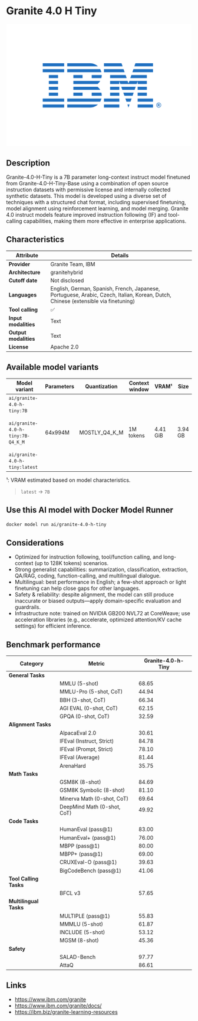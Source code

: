 # Granite 4.0 H Tiny

![logo](https://github.com/docker/model-cards/raw/refs/heads/main/logos/ibm-280x184-overview.svg)

## Description
Granite-4.0-H-Tiny is a 7B parameter long-context instruct model finetuned from Granite-4.0-H-Tiny-Base using a combination of open source instruction datasets with permissive license and internally collected synthetic datasets. This model is developed using a diverse set of techniques with a structured chat format, including supervised finetuning, model alignment using reinforcement learning, and model merging. Granite 4.0 instruct models feature improved instruction following (IF) and tool-calling capabilities, making them more effective in enterprise applications.

## Characteristics

| Attribute             | Details                                                                                                                           |
|-----------------------|-----------------------------------------------------------------------------------------------------------------------------------|
| **Provider**          | Granite Team, IBM                                                                                                                 |
| **Architecture**      | granitehybrid                                                                                                                     |
| **Cutoff date**       | Not disclosed                                                                                                                     |
| **Languages**         | English, German, Spanish, French, Japanese, Portuguese, Arabic, Czech, Italian, Korean, Dutch, Chinese (extensible via finetuning) |
| **Tool calling**      | ✅                                                                                                                                 |
| **Input modalities**  | Text                                                                                                                              |
| **Output modalities** | Text                                                                                                                              |
| **License**           | Apache 2.0                                                                                                                        |

## Available model variants

| Model variant | Parameters | Quantization | Context window | VRAM¹ | Size |
|---------------|------------|--------------|----------------|------|-------|
| `ai/granite-4.0-h-tiny:7B`<br><br>`ai/granite-4.0-h-tiny:7B-Q4_K_M`<br><br>`ai/granite-4.0-h-tiny:latest` | 64x994M | MOSTLY_Q4_K_M | 1M tokens | 4.41 GiB | 3.94 GB |

¹: VRAM estimated based on model characteristics.

> `latest` → `7B`

## Use this AI model with Docker Model Runner

```bash
docker model run ai/granite-4.0-h-tiny
```

## Considerations

- Optimized for instruction following, tool/function calling, and long-context (up to 128K tokens) scenarios.
- Strong generalist capabilities: summarization, classification, extraction, QA/RAG, coding, function-calling, and multilingual dialogue.
- Multilingual: best performance in English; a few-shot approach or light finetuning can help close gaps for other languages.
- Safety & reliability: despite alignment, the model can still produce inaccurate or biased outputs—apply domain-specific evaluation and guardrails.
- Infrastructure note: trained on NVIDIA GB200 NVL72 at CoreWeave; use acceleration libraries (e.g., accelerate, optimized attention/KV cache settings) for efficient inference.

## Benchmark performance

| Category               | Metric                      | Granite-4.0-h-Tiny |
|------------------------|-----------------------------|--------------------|
| **General Tasks**      |                             |                    |
|                        | MMLU (5-shot)               | 68.65              |
|                        | MMLU-Pro (5-shot, CoT)      | 44.94              |
|                        | BBH (3-shot, CoT)           | 66.34              |
|                        | AGI EVAL (0-shot, CoT)      | 62.15              |
|                        | GPQA (0-shot, CoT)          | 32.59              |
| **Alignment Tasks**    |                             |                    |
|                        | AlpacaEval 2.0              | 30.61              |
|                        | IFEval (Instruct, Strict)   | 84.78              |
|                        | IFEval (Prompt, Strict)     | 78.10              |
|                        | IFEval (Average)            | 81.44              |
|                        | ArenaHard                   | 35.75              |
| **Math Tasks**         |                             |                    |
|                        | GSM8K (8-shot)              | 84.69              |
|                        | GSM8K Symbolic (8-shot)     | 81.10              |
|                        | Minerva Math (0-shot, CoT)  | 69.64              |
|                        | DeepMind Math (0-shot, CoT) | 49.92              |
| **Code Tasks**         |                             |                    |
|                        | HumanEval (pass@1)          | 83.00              |
|                        | HumanEval+ (pass@1)         | 76.00              |
|                        | MBPP (pass@1)               | 80.00              |
|                        | MBPP+ (pass@1)              | 69.00              |
|                        | CRUXEval-O (pass@1)         | 39.63              |
|                        | BigCodeBench (pass@1)       | 41.06              |
| **Tool Calling Tasks** |                             |                    |
|                        | BFCL v3                     | 57.65              |
| **Multilingual Tasks** |                             |                    |
|                        | MULTIPLE (pass@1)           | 55.83              |
|                        | MMMLU (5-shot)              | 61.87              |
|                        | INCLUDE (5-shot)            | 53.12              |
|                        | MGSM (8-shot)               | 45.36              |
| **Safety**             |                             |                    |
|                        | SALAD-Bench                 | 97.77              |
|                        | AttaQ                       | 86.61              |

## Links
- https://www.ibm.com/granite
- https://www.ibm.com/granite/docs/
- https://ibm.biz/granite-learning-resources
